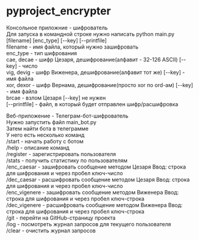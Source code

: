 # pyproject_encrypter
Консольное приложние - шифрователь  
Для запуска в командной строке нужно написать python main.py [filename] [enc_type] [--key] [--printfile]    
filename - имя файла, который нужно зашифровать  
enc_type - тип шифрования  
cae, decae - шифр Цезаря, дешифрование(алфавит - 32-126 ASCII) [--key] - число  
vig, devig - шифр Виженера, дешифрование(алфавит тот же) [--key] - имя файла  
xor, dexor - шифр Вернама, дешифрование(просто xor по ord-ам) [--key] - имя файла  
brcae - взлом Цезаря [--key] не нужен  
[--printfile] - файл, в который будет отправлен шифр/расшифровка  

Веб-приложение - Телеграм-бот-шифрователь    
Нужно запустить файл main_bot.py   
Затем найти бота в телеграмме   
У него есть несколько команд   
/start - начать работу с ботом   
/help - описание команд   
/register - зарегистрировать пользователя   
/stats - получить статистику по пользователям   
/enc_caesar - зашифровать сообщение методом Цезаря Ввод: строка для шифрования и через пробел ключ-число   
/dec_caesar - расшифровать сообщение методом Цезаря Ввод: строка для шифрования и через пробел ключ-число   
 /enc_vigenere - зашифровать сообщение методом Виженера Ввод: строка для шифрования и через пробел ключ-строка    
/dec_vigenere - расшифровать сообщение методом Виженера Ввод: строка для шифрования и через пробел ключ-строка   
 /git - перейти на GitHub-страницу проекта   
 /log - посмотреть журнал запросов для текущего пользователя   
 /clear - очистить журнал запросов   
